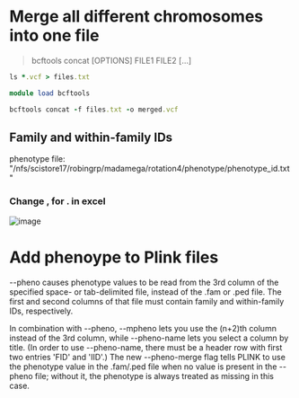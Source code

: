 # Merge all different chromosomes into one file

> bcftools concat [OPTIONS] FILE1 FILE2 […​]

```ruby
ls *.vcf > files.txt

module load bcftools

bcftools concat -f files.txt -o merged.vcf
```
## Family and within-family IDs

phenotype file: "/nfs/scistore17/robingrp/madamega/rotation4/phenotype/phenotype_id.txt"

### Change , for . in excel

![image](https://github.com/sarabi98/rotation4_GWAS/assets/94226596/7553f5f4-6e82-4ba2-adb3-ccb9d286f612)

# Add phenoype to Plink files


--pheno causes phenotype values to be read from the 3rd column of the specified space- or tab-delimited file, instead of the .fam or .ped file. The first and second columns of that file must contain family and within-family IDs, respectively.

In combination with --pheno, --mpheno lets you use the (n+2)th column instead of the 3rd column, while --pheno-name lets you select a column by title. (In order to use --pheno-name, there must be a header row with first two entries 'FID' and 'IID'.) The new --pheno-merge flag tells PLINK to use the phenotype value in the .fam/.ped file when no value is present in the --pheno file; without it, the phenotype is always treated as missing in this case.



``` ruby


```
